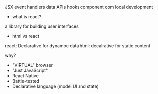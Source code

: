 
JSX
event handlers
data
APIs
hooks
component com
local development

- what is react?

a library for building user interfaces

- html vs react

react: Declarative for dynamoc data
html: decalrative for static content


why?

- "VIRTUAL" browser
- "Just JavaScript"
- React Native
- Battle-tested
- Declarative language (model UI and state)